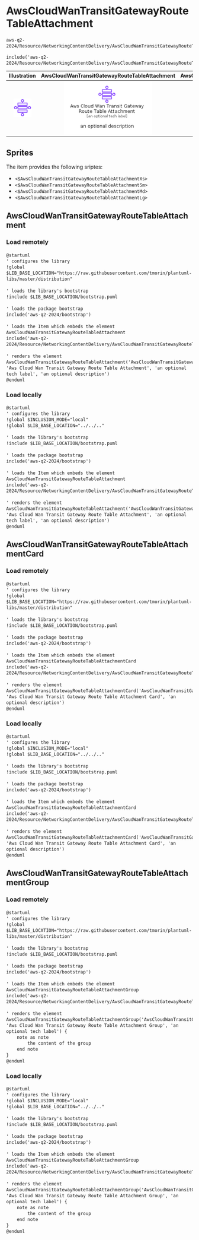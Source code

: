 # AwsCloudWanTransitGatewayRouteTableAttachment


```text
aws-q2-2024/Resource/NetworkingContentDelivery/AwsCloudWanTransitGatewayRouteTableAttachment
```

```text
include('aws-q2-2024/Resource/NetworkingContentDelivery/AwsCloudWanTransitGatewayRouteTableAttachment')
```



| Illustration | AwsCloudWanTransitGatewayRouteTableAttachment | AwsCloudWanTransitGatewayRouteTableAttachmentCard | AwsCloudWanTransitGatewayRouteTableAttachmentGroup |
| :---: | :---: | :---: | :---: |
| ![illustration for Illustration](../../../aws-q2-2024/Resource/NetworkingContentDelivery/AwsCloudWanTransitGatewayRouteTableAttachment.png) | ![illustration for AwsCloudWanTransitGatewayRouteTableAttachment](../../../aws-q2-2024/Resource/NetworkingContentDelivery/AwsCloudWanTransitGatewayRouteTableAttachment.Local.png) | ![illustration for AwsCloudWanTransitGatewayRouteTableAttachmentCard](../../../aws-q2-2024/Resource/NetworkingContentDelivery/AwsCloudWanTransitGatewayRouteTableAttachmentCard.Local.png) | ![illustration for AwsCloudWanTransitGatewayRouteTableAttachmentGroup](../../../aws-q2-2024/Resource/NetworkingContentDelivery/AwsCloudWanTransitGatewayRouteTableAttachmentGroup.Local.png) |



## Sprites
The item provides the following sriptes:

- `<$AwsCloudWanTransitGatewayRouteTableAttachmentXs>`
- `<$AwsCloudWanTransitGatewayRouteTableAttachmentSm>`
- `<$AwsCloudWanTransitGatewayRouteTableAttachmentMd>`
- `<$AwsCloudWanTransitGatewayRouteTableAttachmentLg>`





## AwsCloudWanTransitGatewayRouteTableAttachment

### Load remotely
```plantuml
@startuml
' configures the library
!global $LIB_BASE_LOCATION="https://raw.githubusercontent.com/tmorin/plantuml-libs/master/distribution"

' loads the library's bootstrap
!include $LIB_BASE_LOCATION/bootstrap.puml

' loads the package bootstrap
include('aws-q2-2024/bootstrap')

' loads the Item which embeds the element AwsCloudWanTransitGatewayRouteTableAttachment
include('aws-q2-2024/Resource/NetworkingContentDelivery/AwsCloudWanTransitGatewayRouteTableAttachment')

' renders the element
AwsCloudWanTransitGatewayRouteTableAttachment('AwsCloudWanTransitGatewayRouteTableAttachment', 'Aws Cloud Wan Transit Gateway Route Table Attachment', 'an optional tech label', 'an optional description')
@enduml
```

### Load locally
```plantuml
@startuml
' configures the library
!global $INCLUSION_MODE="local"
!global $LIB_BASE_LOCATION="../../.."

' loads the library's bootstrap
!include $LIB_BASE_LOCATION/bootstrap.puml

' loads the package bootstrap
include('aws-q2-2024/bootstrap')

' loads the Item which embeds the element AwsCloudWanTransitGatewayRouteTableAttachment
include('aws-q2-2024/Resource/NetworkingContentDelivery/AwsCloudWanTransitGatewayRouteTableAttachment')

' renders the element
AwsCloudWanTransitGatewayRouteTableAttachment('AwsCloudWanTransitGatewayRouteTableAttachment', 'Aws Cloud Wan Transit Gateway Route Table Attachment', 'an optional tech label', 'an optional description')
@enduml
```

## AwsCloudWanTransitGatewayRouteTableAttachmentCard

### Load remotely
```plantuml
@startuml
' configures the library
!global $LIB_BASE_LOCATION="https://raw.githubusercontent.com/tmorin/plantuml-libs/master/distribution"

' loads the library's bootstrap
!include $LIB_BASE_LOCATION/bootstrap.puml

' loads the package bootstrap
include('aws-q2-2024/bootstrap')

' loads the Item which embeds the element AwsCloudWanTransitGatewayRouteTableAttachmentCard
include('aws-q2-2024/Resource/NetworkingContentDelivery/AwsCloudWanTransitGatewayRouteTableAttachment')

' renders the element
AwsCloudWanTransitGatewayRouteTableAttachmentCard('AwsCloudWanTransitGatewayRouteTableAttachmentCard', 'Aws Cloud Wan Transit Gateway Route Table Attachment Card', 'an optional description')
@enduml
```

### Load locally
```plantuml
@startuml
' configures the library
!global $INCLUSION_MODE="local"
!global $LIB_BASE_LOCATION="../../.."

' loads the library's bootstrap
!include $LIB_BASE_LOCATION/bootstrap.puml

' loads the package bootstrap
include('aws-q2-2024/bootstrap')

' loads the Item which embeds the element AwsCloudWanTransitGatewayRouteTableAttachmentCard
include('aws-q2-2024/Resource/NetworkingContentDelivery/AwsCloudWanTransitGatewayRouteTableAttachment')

' renders the element
AwsCloudWanTransitGatewayRouteTableAttachmentCard('AwsCloudWanTransitGatewayRouteTableAttachmentCard', 'Aws Cloud Wan Transit Gateway Route Table Attachment Card', 'an optional description')
@enduml
```

## AwsCloudWanTransitGatewayRouteTableAttachmentGroup

### Load remotely
```plantuml
@startuml
' configures the library
!global $LIB_BASE_LOCATION="https://raw.githubusercontent.com/tmorin/plantuml-libs/master/distribution"

' loads the library's bootstrap
!include $LIB_BASE_LOCATION/bootstrap.puml

' loads the package bootstrap
include('aws-q2-2024/bootstrap')

' loads the Item which embeds the element AwsCloudWanTransitGatewayRouteTableAttachmentGroup
include('aws-q2-2024/Resource/NetworkingContentDelivery/AwsCloudWanTransitGatewayRouteTableAttachment')

' renders the element
AwsCloudWanTransitGatewayRouteTableAttachmentGroup('AwsCloudWanTransitGatewayRouteTableAttachmentGroup', 'Aws Cloud Wan Transit Gateway Route Table Attachment Group', 'an optional tech label') {
    note as note
        the content of the group
    end note
}
@enduml
```

### Load locally
```plantuml
@startuml
' configures the library
!global $INCLUSION_MODE="local"
!global $LIB_BASE_LOCATION="../../.."

' loads the library's bootstrap
!include $LIB_BASE_LOCATION/bootstrap.puml

' loads the package bootstrap
include('aws-q2-2024/bootstrap')

' loads the Item which embeds the element AwsCloudWanTransitGatewayRouteTableAttachmentGroup
include('aws-q2-2024/Resource/NetworkingContentDelivery/AwsCloudWanTransitGatewayRouteTableAttachment')

' renders the element
AwsCloudWanTransitGatewayRouteTableAttachmentGroup('AwsCloudWanTransitGatewayRouteTableAttachmentGroup', 'Aws Cloud Wan Transit Gateway Route Table Attachment Group', 'an optional tech label') {
    note as note
        the content of the group
    end note
}
@enduml
```

